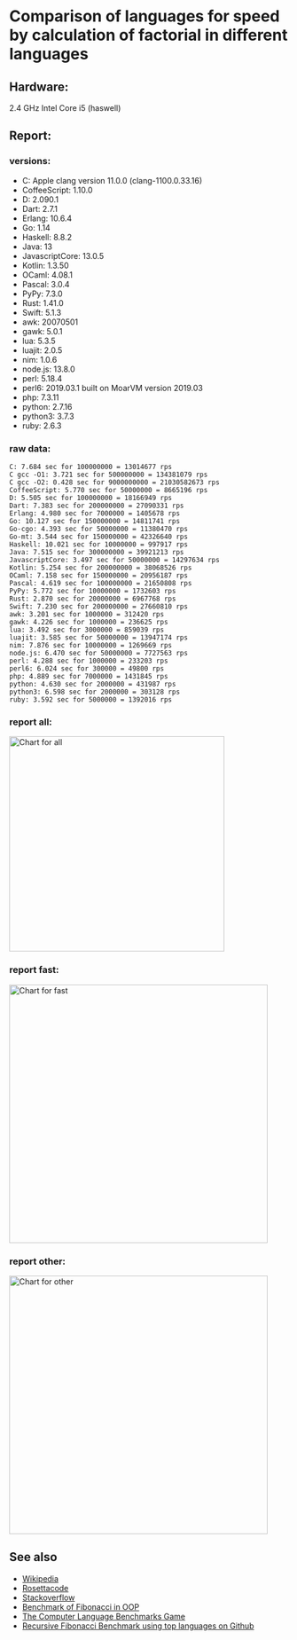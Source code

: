 Comparison of languages for speed by calculation of factorial in different languages
====================================================================================

Hardware:
---------
2.4 GHz Intel Core i5 (haswell)

Report:
-------
### versions:

  * C: Apple clang version 11.0.0 (clang-1100.0.33.16)
  * CoffeeScript: 1.10.0
  * D: 2.090.1
  * Dart: 2.7.1
  * Erlang: 10.6.4
  * Go: 1.14
  * Haskell: 8.8.2
  * Java: 13
  * JavascriptCore: 13.0.5
  * Kotlin: 1.3.50
  * OCaml: 4.08.1
  * Pascal: 3.0.4
  * PyPy: 7.3.0
  * Rust: 1.41.0
  * Swift: 5.1.3
  * awk: 20070501
  * gawk: 5.0.1
  * lua: 5.3.5
  * luajit: 2.0.5
  * nim: 1.0.6
  * node.js: 13.8.0
  * perl: 5.18.4
  * perl6: 2019.03.1 built on MoarVM version 2019.03
  * php: 7.3.11
  * python: 2.7.16
  * python3: 3.7.3
  * ruby: 2.6.3


### raw data:

    C: 7.684 sec for 100000000 = 13014677 rps
    C gcc -O1: 3.721 sec for 500000000 = 134381079 rps
    C gcc -O2: 0.428 sec for 9000000000 = 21030582673 rps
    CoffeeScript: 5.770 sec for 50000000 = 8665196 rps
    D: 5.505 sec for 100000000 = 18166949 rps
    Dart: 7.383 sec for 200000000 = 27090331 rps
    Erlang: 4.980 sec for 7000000 = 1405678 rps
    Go: 10.127 sec for 150000000 = 14811741 rps
    Go-cgo: 4.393 sec for 50000000 = 11380470 rps
    Go-mt: 3.544 sec for 150000000 = 42326640 rps
    Haskell: 10.021 sec for 10000000 = 997917 rps
    Java: 7.515 sec for 300000000 = 39921213 rps
    JavascriptCore: 3.497 sec for 50000000 = 14297634 rps
    Kotlin: 5.254 sec for 200000000 = 38068526 rps
    OCaml: 7.158 sec for 150000000 = 20956187 rps
    Pascal: 4.619 sec for 100000000 = 21650808 rps
    PyPy: 5.772 sec for 10000000 = 1732603 rps
    Rust: 2.870 sec for 20000000 = 6967768 rps
    Swift: 7.230 sec for 200000000 = 27660810 rps
    awk: 3.201 sec for 1000000 = 312420 rps
    gawk: 4.226 sec for 1000000 = 236625 rps
    lua: 3.492 sec for 3000000 = 859039 rps
    luajit: 3.585 sec for 50000000 = 13947174 rps
    nim: 7.876 sec for 10000000 = 1269669 rps
    node.js: 6.470 sec for 50000000 = 7727563 rps
    perl: 4.288 sec for 1000000 = 233203 rps
    perl6: 6.024 sec for 300000 = 49800 rps
    php: 4.889 sec for 7000000 = 1431845 rps
    python: 4.630 sec for 2000000 = 431987 rps
    python3: 6.598 sec for 2000000 = 303128 rps
    ruby: 3.592 sec for 5000000 = 1392016 rps


### report all:

<img alt="Chart for all" width="388" src="https://chart.googleapis.com/chart?cht=bhs&chs=582x515&chd=t%3A134381079%2C42326640%2C39921212%2C38068525%2C27660809%2C27090331%2C21650807%2C20956186%2C18166949%2C14811741%2C14297634%2C13947173%2C13014677%2C11380470%2C8665196%2C7727562%2C6967767%2C1732602%2C1431845%2C1405678%2C1392015%2C1269668%2C997916%2C859038%2C431986%2C312420%2C303128%2C236624%2C233203&chco=4d89f9&chbh=12&chds=0,134381079.31604&chxt=x,y,r&chxl=1%3A%7Cperl%7Cgawk%7Cpython3%7Cawk%7Cpython%7Clua%7CHaskell%7Cnim%7Cruby%7CErlang%7Cphp%7CPyPy%7CRust%7Cnode.js%7CCoffeeScript%7CGo-cgo%7CC%7Cluajit%7CJavascriptCore%7CGo%7CD%7COCaml%7CPascal%7CDart%7CSwift%7CKotlin%7CJava%7CGo-mt%7CC%20gcc%20-O1%7C2%3A%7C233203%20rps%7C236624%20rps%7C303128%20rps%7C312420%20rps%7C431986%20rps%7C859038%20rps%7C997916%20rps%7C1269668%20rps%7C1392015%20rps%7C1405678%20rps%7C1431845%20rps%7C1732602%20rps%7C6967767%20rps%7C7727562%20rps%7C8665196%20rps%7C11380470%20rps%7C13014677%20rps%7C13947173%20rps%7C14297634%20rps%7C14811741%20rps%7C18166949%20rps%7C20956186%20rps%7C21650807%20rps%7C27090331%20rps%7C27660809%20rps%7C38068525%20rps%7C39921212%20rps%7C42326640%20rps%7C134381079%20rps%7C0%3A%7C0%20%25%7C10%20%25%7C20%20%25%7C30%20%25%7C40%20%25%7C50%20%25%7C60%20%25%7C70%20%25%7C80%20%25%7C90%20%25%7C100%20%25">

### report fast:

<img alt="Chart for fast" width="466" src="https://chart.googleapis.com/chart?cht=bhs&chs=700x328&chd=t%3A134381079%2C42326640%2C39921212%2C38068525%2C27660809%2C27090331%2C21650807%2C20956186%2C18166949%2C14811741%2C14297634%2C13947173%2C13014677%2C11380470%2C8665196%2C7727562%2C6967767%2C1269668&chco=4d89f9&chbh=12&chds=0,134381079.31604&chxt=x,y,r&chxl=1%3A%7Cnim%7CRust%7Cnode.js%7CCoffeeScript%7CGo-cgo%7CC%7Cluajit%7CJavascriptCore%7CGo%7CD%7COCaml%7CPascal%7CDart%7CSwift%7CKotlin%7CJava%7CGo-mt%7CC%20gcc%20-O1%7C2%3A%7C1269668%20rps%7C6967767%20rps%7C7727562%20rps%7C8665196%20rps%7C11380470%20rps%7C13014677%20rps%7C13947173%20rps%7C14297634%20rps%7C14811741%20rps%7C18166949%20rps%7C20956186%20rps%7C21650807%20rps%7C27090331%20rps%7C27660809%20rps%7C38068525%20rps%7C39921212%20rps%7C42326640%20rps%7C134381079%20rps%7C0%3A%7C0%20%25%7C10%20%25%7C20%20%25%7C30%20%25%7C40%20%25%7C50%20%25%7C60%20%25%7C70%20%25%7C80%20%25%7C90%20%25%7C100%20%25">

### report other:

<img alt="Chart for other" width="466" src="https://chart.googleapis.com/chart?cht=bhs&chs=700x209&chd=t%3A1732602%2C1431845%2C1405678%2C1392015%2C997916%2C859038%2C431986%2C312420%2C303128%2C236624%2C233203&chco=4d89f9&chbh=12&chds=0,1732602.77097933&chxt=x,y,r&chxl=1%3A%7Cperl%7Cgawk%7Cpython3%7Cawk%7Cpython%7Clua%7CHaskell%7Cruby%7CErlang%7Cphp%7CPyPy%7C2%3A%7C233203%20rps%7C236624%20rps%7C303128%20rps%7C312420%20rps%7C431986%20rps%7C859038%20rps%7C997916%20rps%7C1392015%20rps%7C1405678%20rps%7C1431845%20rps%7C1732602%20rps%7C0%3A%7C0%20%25%7C10%20%25%7C20%20%25%7C30%20%25%7C40%20%25%7C50%20%25%7C60%20%25%7C70%20%25%7C80%20%25%7C90%20%25%7C100%20%25">



See also
--------

  * [Wikipedia](http://en.wikipedia.org/wiki/Factorial)
  * [Rosettacode](http://rosettacode.org/wiki/Factorial)
  * [Stackoverflow](http://stackoverflow.com/questions/23930/factorial-algorithms-in-different-languages)
  * [Benchmark of Fibonacci in OOP](https://github.com/Balancer/benchmarks-fib-obj)
  * [The Computer Language Benchmarks Game](http://benchmarksgame.alioth.debian.org)
  * [Recursive Fibonacci Benchmark using top languages on Github](https://github.com/drujensen/fib)
